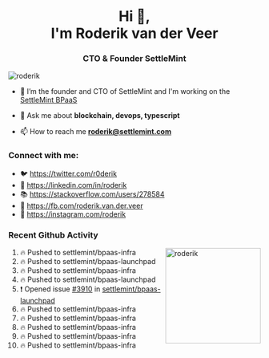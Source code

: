 <h1 align="center">Hi 👋,<br/> I'm Roderik van der Veer</h1>
<h3 align="center">CTO & Founder SettleMint</h3>

<p align="left"> <img src="https://komarev.com/ghpvc/?username=roderik" alt="roderik" /> </p>

- 🔭 I’m the founder and CTO of SettleMint and I'm working on the [SettleMint BPaaS](https://settlemint.com)

- 💬 Ask me about **blockchain, devops, typescript**

- 📫 How to reach me **roderik@settlemint.com**



### Connect with me:

- 🐦 https://twitter.com/r0derik
- 🏢 https://linkedin.com/in/roderik
- 📚 https://stackoverflow.com/users/278584
- 🙊 https://fb.com/roderik.van.der.veer
- 📸 https://instagram.com/roderik

### Recent Github Activity
<img src="https://github-readme-stats.vercel.app/api?username=roderik&show_icons=true&count_private=true" alt="roderik" align="right" height="190" />

<!--START_SECTION:activity-->
1. 🔥 Pushed to settlemint/bpaas-infra
2. 🔥 Pushed to settlemint/bpaas-launchpad
3. 🔥 Pushed to settlemint/bpaas-infra
4. 🔥 Pushed to settlemint/bpaas-launchpad
5. ❗️ Opened issue [#3910](https://github.com/settlemint/bpaas-launchpad/issues/3910) in [settlemint/bpaas-launchpad](https://github.com/settlemint/bpaas-launchpad)
6. 🔥 Pushed to settlemint/bpaas-infra
7. 🔥 Pushed to settlemint/bpaas-infra
8. 🔥 Pushed to settlemint/bpaas-infra
9. 🔥 Pushed to settlemint/bpaas-infra
10. 🔥 Pushed to settlemint/bpaas-infra
<!--END_SECTION:activity-->